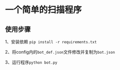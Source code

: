# 一个简单的扫描程序

## 使用步骤

1、安装依赖
    `pip install -r requirements.txt`

2、将config内的`bot_def.json`文件修改并复制为`bot.json`

3、运行程序`python bot.py`

